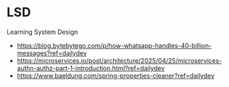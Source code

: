 # LSD
Learning System Design

* https://blog.bytebytego.com/p/how-whatsapp-handles-40-billion-messages?ref=dailydev
* https://microservices.io/post/architecture/2025/04/25/microservices-authn-authz-part-1-introduction.html?ref=dailydev
* https://www.baeldung.com/spring-properties-cleaner?ref=dailydev
